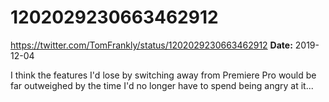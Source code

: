 # 1202029230663462912
https://twitter.com/TomFrankly/status/1202029230663462912
**Date:** 2019-12-04

I think the features I'd lose by switching away from Premiere Pro would be far outweighed by the time I'd no longer have to spend being angry at it...
